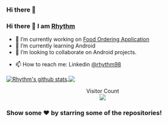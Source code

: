### Hi there 👋

<!--
**rhythm98/rhythm98** is a ✨ _special_ ✨ repository because its `README.md` (this file) appears on your GitHub profile.

Here are some ideas to get you started:

- 🔭 I’m currently working on ...
- 🌱 I’m currently learning ...
- 👯 I’m looking to collaborate on ...
- 🤔 I’m looking for help with ...
- 💬 Ask me about ...
- 📫 How to reach me: ...
- 😄 Pronouns: ...
- ⚡ Fun fact: ...
-->



### Hi there 👋 I am [Rhythm](https://github.com/rhythm98)

- 🔭 I’m currently working on [Food Ordering Application](https://github.com/rhythm98/Food-Ordering-Application)
- 🌱 I’m currently learning Android 
- 👯 I’m looking to collaborate on Android projects.
<!-- - 🤔 I’m looking for help with -->
- 📫 How to reach me: Linkedin [@rhythm98](https://www.linkedin.com/in/rhythm98)
<!-- - 😄 Pronouns: ... -->
<!-- - ⚡ Fun fact: -->
<!--<img src="https://github-readme-stats.vercel.app/api?username=mishraaditya595&&show_icons=true&title_color=FFFF00&icon_color=FF000&text_color=daf7dc&bg_color=151515" />
<img src="https://github-readme-stats.vercel.app/api/top-langs/?username=mishraaditya595&theme=light&hide_langs_below=1" />-->

<a href="https://github.com/rhythm98">
 <img align="center" src="https://github-readme-stats.vercel.app/api?username=rhythm98&show_icons=true&theme=radical&line_height=27" alt="Rhythm's github stats"/>
</a>
<a href="https://github.com/rhythm98">
  <img align="center" src="https://github-readme-stats.vercel.app/api/top-langs/?username=rhythm98&theme=radical&hide_langs_below=1" />
</a>

<p align="center"> 
   Visitor Count
 <br/>
  <img src="https://profile-counter.glitch.me/rhythm98/count.svg" />
</p>

### Show some ❤️ by starring some of the repositories!
